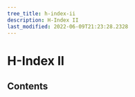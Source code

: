 ```yaml
---
tree_title: h-index-ii
description: H-Index II
last_modified: 2022-06-09T21:23:28.2328
---
```


# H-Index II

## Contents
